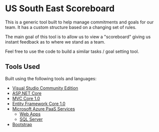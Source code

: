 # US South East Scoreboard

This is a generic tool built to help manage commitments and goals for our team. It has a custom structure based on a changing set of rules. 

The main goal of this tool is to allow us to view a "scoreboard" giving us instant feedback as to where we stand as a team. 

Feel free to use the code to build a similar tasks / goal setting tool. 

## Tools Used

Built using the following tools and languages:

* [Visual Studio Community Edition](https://www.visualstudio.com/downloads/)
* [ASP.NET Core](https://www.asp.net/core)
* [MVC Core 1.0](https://docs.asp.net/en/latest/tutorials/first-mvc-app/)
* [Entity Framework Core 1.0](https://docs.efproject.net/en/latest/)
* [Microsoft Azure PaaS Services](https://azure.microsoft.com/)
    * [Web Apps](https://azure.microsoft.com/en-us/services/app-service/web/)
    * [SQL Server](https://azure.microsoft.com/en-us/services/sql-database/)
* [Bootstrap](http://getbootstrap.com/)
